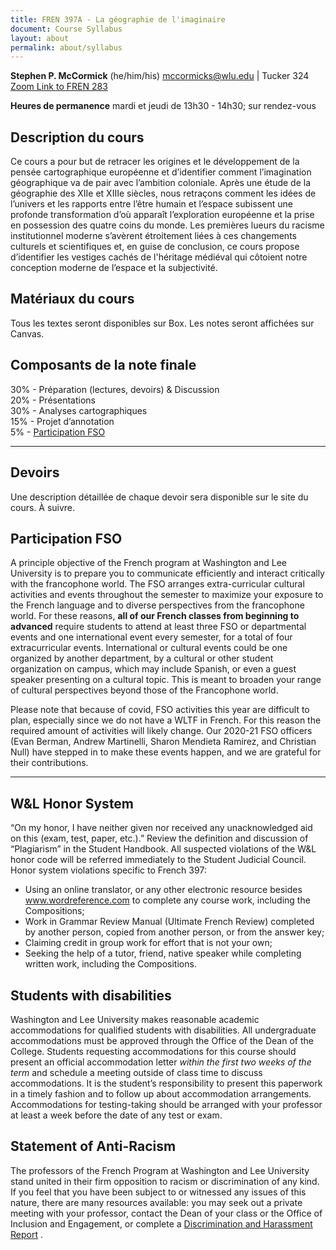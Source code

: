 ```yaml
---
title: FREN 397A - La géographie de l'imaginaire
document: Course Syllabus
layout: about
permalink: about/syllabus
---
```


**Stephen P. McCormick** (he/him/his)
mccormicks@wlu.edu | Tucker 324
[Zoom Link to FREN 283](https://wlu.zoom.us/j/96655678746?pwd=QVlGUEI3eGVBVXFDVEp6YUVoNHFoUT09)

**Heures de permanence**
mardi et jeudi de 13h30 - 14h30; sur rendez-vous

## Description du cours
Ce cours a pour but de retracer les origines et le développement de la pensée cartographique européenne et d’identifier comment l’imagination géographique va de pair avec l’ambition coloniale. Après une étude de la géographie des XIIe et XIIIe siècles, nous retraçons comment les idées de l’univers et les rapports entre l’être humain et l’espace subissent une profonde transformation d’où apparaît l’exploration européenne et la prise en possession des quatre coins du monde. Les premières lueurs du racisme institutionnel moderne s’avèrent étroitement liées à ces changements culturels et scientifiques et, en guise de conclusion, ce cours propose d’identifier les vestiges cachés de l'héritage médiéval qui côtoient notre conception moderne de l’espace et la subjectivité.

## Matériaux du cours 
Tous les textes seront disponibles sur Box. Les notes seront affichées sur Canvas.

## Composants de la note finale
30% - Préparation (lectures, devoirs) & Discussion  
20% - Présentations  
30% - Analyses cartographiques  
15% - Projet d’annotation  
5% - [Participation FSO](fso.academic.wlu.edu)  

***

## Devoirs
Une description détaillée de chaque devoir sera disponible sur le site du cours. À suivre.

## Participation FSO
A principle objective of the French program at Washington and Lee University is to prepare you to communicate efficiently and interact critically with the francophone world. The FSO arranges extra-curricular cultural activities and events throughout the semester to maximize your exposure to the French language and to diverse perspectives from the francophone world. For these reasons, **all of our French classes from beginning to advanced** require students to attend at least three FSO or departmental events and one international event every semester, for a total of four extracurricular events. International or cultural events could be one organized by another department, by a cultural or other student organization on campus, which may include Spanish, or even a guest speaker presenting on a cultural topic. This is meant to broaden your range of cultural perspectives beyond those of the Francophone world.

Please note that because of covid, FSO activities this year are difficult to plan, especially since we do not have a WLTF in French. For this reason the required amount of activities will likely change. Our 2020-21 FSO officers (Evan Berman, Andrew Martinelli, Sharon Mendieta Ramirez, and Christian Null) have stepped in to make these events happen, and we are grateful for their contributions. 

***

## W&L Honor System
“On my honor, I have neither given nor received any unacknowledged aid on this (exam, test, paper, etc.).” Review the definition and discussion of “Plagiarism” in the Student Handbook. All suspected violations of the W&L honor code will be referred immediately to the Student Judicial Council. Honor system violations specific to French 397: 

* Using an online translator, or any other electronic resource besides www.wordreference.com to complete any course work, including the Compositions; 
* Work in Grammar Review Manual (Ultimate French Review) completed by another person, copied from another person, or from the answer key;  
* Claiming credit in group work for effort that is not your own; 
* Seeking the help of a tutor, friend, native speaker while completing written work, including the Compositions.

## Students with disabilities
Washington and Lee University makes reasonable academic accommodations for qualified students with disabilities. All undergraduate accommodations must be approved through the Office of the Dean of the College. Students requesting accommodations for this course should present an official accommodation letter *within the first two weeks of the term* and schedule a meeting outside of class time to discuss accommodations. It is the student’s responsibility to present this paperwork in a timely fashion and to follow up about accommodation arrangements. Accommodations for testing-taking should be arranged with your professor at least a week before the date of any test or exam.

## Statement of Anti-Racism
The professors of the French Program at Washington and Lee University stand united in their firm opposition to racism or discrimination of any kind. If you feel that you have been subject to or witnessed any issues of this nature, there are many resources available: you may seek out a private meeting with your professor, contact the Dean of your class or the Office of Inclusion and Engagement, or complete a  [Discrimination and Harassment Report](https://cm.maxient.com/reportingform.php?WLUniv&layout_id=4) .




